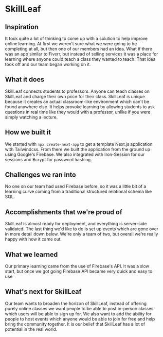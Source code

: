# SkillLeaf

## Inspiration
It took quite a lot of thinking to come up with a solution to help improve online learning. At first we weren't sure what we were going to be completing at all, but then one of our members had an idea. What if there was an app similar to Fiverr, but instead of selling services it was a place for learning where anyone could teach a class they wanted to teach. That idea took off and our team began working on it.

## What it does
SkillLeaf connects students to professors. Anyone can teach classes on SkillLeaf and charge their own price for their class. SkillLeaf is unique because it creates an actual classroom-like environment which can't be found anywhere else. It helps provoke learning by allowing students to ask questions in real time like they would with a professor, unlike if you were simply watching a lecture.

## How we built it
We started with `npx create-next-app` to get a template Next.js application with Tailwindcss. From there we built the application from the ground up using Google's Firebase. We also integrated with Iron-Session for our sessions and Bcrypt for password hashing.

## Challenges we ran into
No one on our team had used Firebase before, so it was a little bit of a learning curve coming from a traditional structured relational schema like SQL.

## Accomplishments that we're proud of
SkillLeaf is almost ready for deployment, and everything is server-side validated. The last thing we'd like to do is set up events which are gone over in more detail down below. We're only a team of two, but overall we're really happy with how it came out.

## What we learned
Our primary learning came from the use of Firebase's API. It was a slow start, but once we got going Firebase API became very quick and easy to use.

## What's next for SkillLeaf
Our team wants to broaden the horizon of SkillLeaf, instead of offering purely online classes we want people to be able to post in-person classes which users will be able to sign up for. We also want to add the ability for people to host events which anyone would be able to join for free and help bring the community together. It is our belief that SkillLeaf has a lot of potential in the real world.
